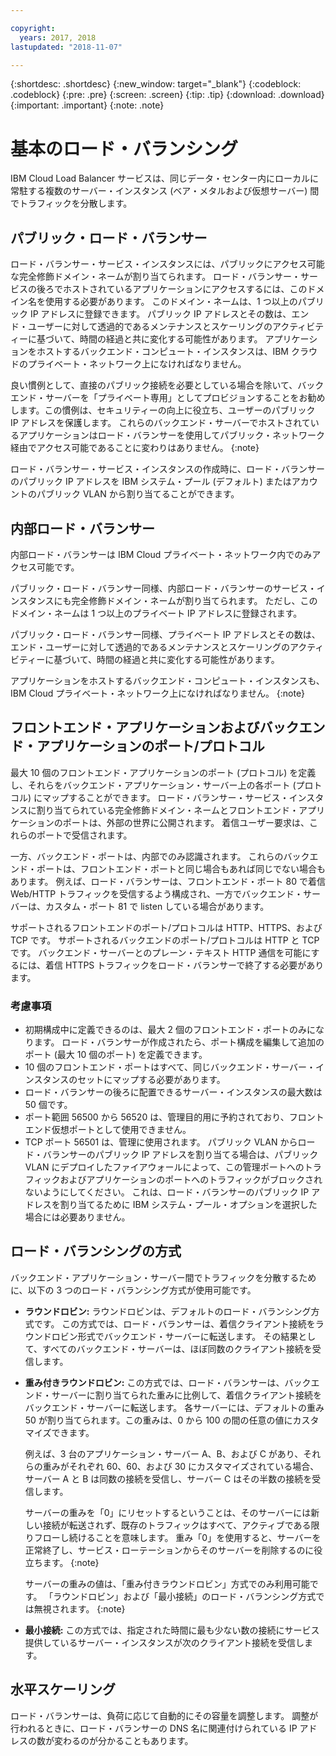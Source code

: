 ```yaml
---

copyright:
  years: 2017, 2018
lastupdated: "2018-11-07"

---
```


{:shortdesc: .shortdesc}
{:new_window: target="_blank"}
{:codeblock: .codeblock}
{:pre: .pre}
{:screen: .screen}
{:tip: .tip}
{:download: .download}
{:important: .important}
{:note: .note}

# 基本のロード・バランシング
IBM Cloud Load Balancer サービスは、同じデータ・センター内にローカルに常駐する複数のサーバー・インスタンス (ベア・メタルおよび仮想サーバー) 間でトラフィックを分散します。 

## パブリック・ロード・バランサー 
ロード・バランサー・サービス・インスタンスには、パブリックにアクセス可能な完全修飾ドメイン・ネームが割り当てられます。 ロード・バランサー・サービスの後ろでホストされているアプリケーションにアクセスするには、このドメイン名を使用する必要があります。 このドメイン・ネームは、1 つ以上のパブリック IP アドレスに登録できます。 パブリック IP アドレスとその数は、エンド・ユーザーに対して透過的であるメンテナンスとスケーリングのアクティビティーに基づいて、時間の経過と共に変化する可能性があります。 アプリケーションをホストするバックエンド・コンピュート・インスタンスは、IBM クラウドのプライベート・ネットワーク上になければなりません。 

良い慣例として、直接のパブリック接続を必要としている場合を除いて、バックエンド・サーバーを「プライベート専用」としてプロビジョンすることをお勧めします。この慣例は、セキュリティーの向上に役立ち、ユーザーのパブリック IP アドレスを保護します。 これらのバックエンド・サーバーでホストされているアプリケーションはロード・バランサーを使用してパブリック・ネットワーク経由でアクセス可能であることに変わりはありません。
{:note}  

ロード・バランサー・サービス・インスタンスの作成時に、ロード・バランサーのパブリック IP アドレスを IBM システム・プール (デフォルト) またはアカウントのパブリック VLAN から割り当てることができます。

## 内部ロード・バランサー
内部ロード・バランサーは IBM Cloud プライベート・ネットワーク内でのみアクセス可能です。 

パブリック・ロード・バランサー同様、内部ロード・バランサーのサービス・インスタンスにも完全修飾ドメイン・ネームが割り当てられます。 ただし、このドメイン・ネームは 1 つ以上のプライベート IP アドレスに登録されます。 

パブリック・ロード・バランサー同様、プライベート IP アドレスとその数は、エンド・ユーザーに対して透過的であるメンテナンスとスケーリングのアクティビティーに基づいて、時間の経過と共に変化する可能性があります。 

アプリケーションをホストするバックエンド・コンピュート・インスタンスも、IBM Cloud プライベート・ネットワーク上になければなりません。
{:note}

## フロントエンド・アプリケーションおよびバックエンド・アプリケーションのポート/プロトコル
最大 10 個のフロントエンド・アプリケーションのポート (プロトコル) を定義し、それらをバックエンド・アプリケーション・サーバー上の各ポート (プロトコル) にマップすることができます。 ロード・バランサー・サービス・インスタンスに割り当てられている完全修飾ドメイン・ネームとフロントエンド・アプリケーションのポートは、外部の世界に公開されます。 着信ユーザー要求は、これらのポートで受信されます。 

一方、バックエンド・ポートは、内部でのみ認識されます。 これらのバックエンド・ポートは、フロントエンド・ポートと同じ場合もあれば同じでない場合もあります。 例えば、ロード・バランサーは、フロントエンド・ポート 80 で着信 Web/HTTP トラフィックを受信するよう構成され、一方でバックエンド・サーバーは、カスタム・ポート 81 で listen している場合があります。 

サポートされるフロントエンドのポート/プロトコルは HTTP、HTTPS、および TCP です。 サポートされるバックエンドのポート/プロトコルは HTTP と TCP です。 バックエンド・サーバーとのプレーン・テキスト HTTP 通信を可能にするには、着信 HTTPS トラフィックをロード・バランサーで終了する必要があります。 

### 考慮事項

* 初期構成中に定義できるのは、最大 2 個のフロントエンド・ポートのみになります。 ロード・バランサーが作成されたら、ポート構成を編集して追加のポート (最大 10 個のポート) を定義できます。
* 10 個のフロントエンド・ポートはすべて、同じバックエンド・サーバー・インスタンスのセットにマップする必要があります。
* ロード・バランサーの後ろに配置できるサーバー・インスタンスの最大数は 50 個です。
* ポート範囲 56500 から 56520 は、管理目的用に予約されており、フロントエンド仮想ポートとして使用できません。 
* TCP ポート 56501 は、管理に使用されます。 パブリック VLAN からロード・バランサーのパブリック IP アドレスを割り当てる場合は、パブリック VLAN にデプロイしたファイアウォールによって、この管理ポートへのトラフィックおよびアプリケーションのポートへのトラフィックがブロックされないようにしてください。 これは、ロード・バランサーのパブリック IP アドレスを割り当てるために IBM システム・プール・オプションを選択した場合には必要ありません。

## ロード・バランシングの方式
バックエンド・アプリケーション・サーバー間でトラフィックを分散するために、以下の 3 つのロード・バランシング方式が使用可能です。

* **ラウンドロビン:** ラウンドロビンは、デフォルトのロード・バランシング方式です。 この方式では、ロード・バランサーは、着信クライアント接続をラウンドロビン形式でバックエンド・サーバーに転送します。 その結果として、すべてのバックエンド・サーバーは、ほぼ同数のクライアント接続を受信します。

* **重み付きラウンドロビン:** この方式では、ロード・バランサーは、バックエンド・サーバーに割り当てられた重みに比例して、着信クライアント接続をバックエンド・サーバーに転送します。 各サーバーには、デフォルトの重み 50 が割り当てられます。この重みは、0 から 100 の間の任意の値にカスタマイズできます。 

	例えば、3 台のアプリケーション・サーバー A、B、および C があり、それらの重みがそれぞれ 60、60、および 30 にカスタマイズされている場合、サーバー A と B は同数の接続を受信し、サーバー C はその半数の接続を受信します。 


	サーバーの重みを「0」にリセットするということは、そのサーバーには新しい接続が転送されず、既存のトラフィックはすべて、アクティブである限りフローし続けることを意味します。 重み「0」を使用すると、サーバーを正常終了し、サービス・ローテーションからそのサーバーを削除するのに役立ちます。
	{:note}
	
	サーバーの重みの値は、「重み付きラウンドロビン」方式でのみ利用可能です。 「ラウンドロビン」および「最小接続」のロード・バランシング方式では無視されます。
	{:note}

* **最小接続:** この方式では、指定された時間に最も少ない数の接続にサービス提供しているサーバー・インスタンスが次のクライアント接続を受信します。 


## 水平スケーリング
ロード・バランサーは、負荷に応じて自動的にその容量を調整します。 調整が行われるときに、ロード・バランサーの DNS 名に関連付けられている IP アドレスの数が変わるのが分かることもあります。
